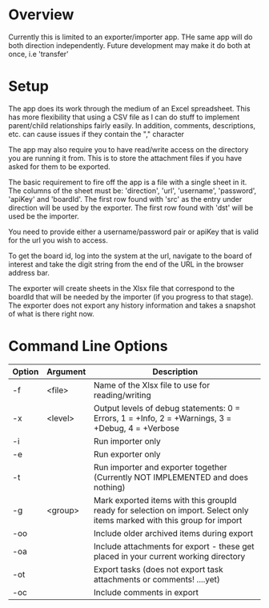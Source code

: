 # Overview

Currently this is limited to an exporter/importer app. THe same app will do both direction independently. Future development may make it do both at once, i.e 'transfer'

# Setup

The app does its work through the medium of an Excel spreadsheet. This has more flexibility that using a CSV file as I can do stuff to implement parent/child relationships fairly easily. In addition, comments, descriptions, etc. can cause issues if they contain the "," character

The app may also require you to have read/write access on the directory you are running it from. This is to store the attachment files if you have asked for them to be exported.

The basic requirement to fire off the app is a file with a single sheet in it. The columns of the sheet must be: 'direction', 'url', 'username', 'password', 'apiKey' and 'boardId'. The first row found with 'src' as the entry under direction will be used by the exporter. The first row found with 'dst' will be used be the importer.

You need to provide either a username/password pair or apiKey that is valid for the url you wish to access. 

To get the board id, log into the system at the url, navigate to the board of interest and take the digit string from the end of the URL in the browser address bar.

The exporter will create sheets in the Xlsx file that correspond to the boardId that will be needed by the importer (if you progress to that stage). The exporter does not export any history information and takes a snapshot of what is there right now.

# Command Line Options
Option | Argument | Description 
------ | -------- | -----------
-f | \<file\> | Name of the Xlsx file to use for reading/writing
-x | \<level\> |  Output levels of debug statements: 0 = Errors, 1 = +Info, 2 = +Warnings, 3 = +Debug, 4 = +Verbose
-i |  | Run importer only
-e |  | Run exporter only 
-t |  | Run importer and exporter together (Currently NOT IMPLEMENTED and does nothing)
-g | \<group\> | Mark exported items with this groupId ready for selection on import. Select only items marked with this group for import
-oo |  | Include older archived items during export
-oa |  | Include attachments for export - these get placed in your current working directory 
-ot |  | Export tasks (does not export task attachments or comments! ....yet) 
-oc |  | Include comments in export
 
